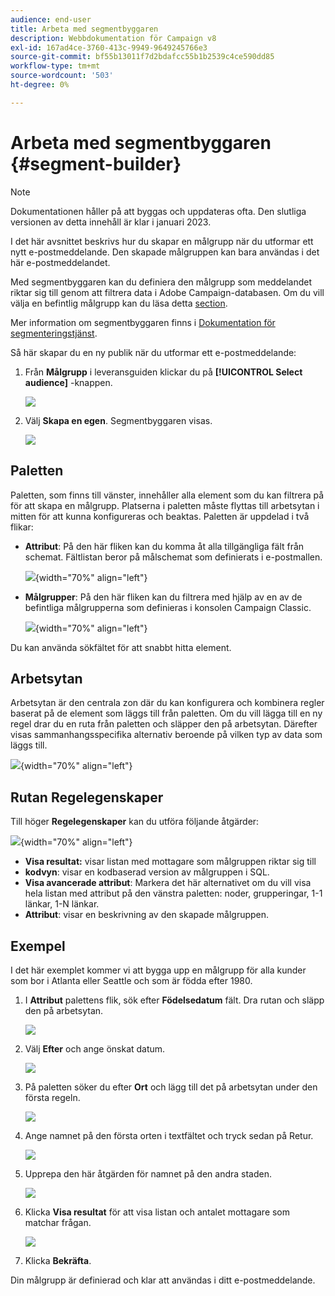 ```yaml
---
audience: end-user
title: Arbeta med segmentbyggaren
description: Webbdokumentation för Campaign v8
exl-id: 167ad4ce-3760-413c-9949-9649245766e3
source-git-commit: bf55b13011f7d2bdafcc55b1b2539c4ce590dd85
workflow-type: tm+mt
source-wordcount: '503'
ht-degree: 0%

---
```


# Arbeta med segmentbyggaren {#segment-builder}

>[!NOTE]
>
>Dokumentationen håller på att byggas och uppdateras ofta. Den slutliga versionen av detta innehåll är klar i januari 2023.

I det här avsnittet beskrivs hur du skapar en målgrupp när du utformar ett nytt e-postmeddelande. Den skapade målgruppen kan bara användas i det här e-postmeddelandet.

Med segmentbyggaren kan du definiera den målgrupp som meddelandet riktar sig till genom att filtrera data i Adobe Campaign-databasen. Om du vill välja en befintlig målgrupp kan du läsa detta [section](add-audience.md).

Mer information om segmentbyggaren finns i [Dokumentation för segmenteringstjänst](https://experienceleague.adobe.com/docs/experience-platform/segmentation/ui/segment-builder.html).

Så här skapar du en ny publik när du utformar ett e-postmeddelande:

1. Från **Målgrupp** i leveransguiden klickar du på **[!UICONTROL Select audience]** -knappen.

   ![](assets/segment-builder0.png)

1. Välj **Skapa en egen**. Segmentbyggaren visas.

   ![](assets/segment-builder.png)

## Paletten

Paletten, som finns till vänster, innehåller alla element som du kan filtrera på för att skapa en målgrupp. Platserna i paletten måste flyttas till arbetsytan i mitten för att kunna konfigureras och beaktas. Paletten är uppdelad i två flikar:

* **Attribut**: På den här fliken kan du komma åt alla tillgängliga fält från schemat. Fältlistan beror på målschemat som definierats i e-postmallen.

   ![](assets/segment-builder2.png){width="70%" align="left"}

* **Målgrupper**: På den här fliken kan du filtrera med hjälp av en av de befintliga målgrupperna som definieras i konsolen Campaign Classic.

   ![](assets/segment-builder3.png){width="70%" align="left"}

Du kan använda sökfältet för att snabbt hitta element.

## Arbetsytan

Arbetsytan är den centrala zon där du kan konfigurera och kombinera regler baserat på de element som läggs till från paletten. Om du vill lägga till en ny regel drar du en ruta från paletten och släpper den på arbetsytan. Därefter visas sammanhangsspecifika alternativ beroende på vilken typ av data som läggs till.

![](assets/segment-builder4.png){width="70%" align="left"}

## Rutan Regelegenskaper

Till höger **Regelegenskaper** kan du utföra följande åtgärder:

![](assets/segment-builder5.png){width="70%" align="left"}

* **Visa resultat:** visar listan med mottagare som målgruppen riktar sig till
* **kodvyn**: visar en kodbaserad version av målgruppen i SQL.
* **Visa avancerade attribut**: Markera det här alternativet om du vill visa hela listan med attribut på den vänstra paletten: noder, grupperingar, 1-1 länkar, 1-N länkar.
* **Attribut**: visar en beskrivning av den skapade målgruppen.

## Exempel

I det här exemplet kommer vi att bygga upp en målgrupp för alla kunder som bor i Atlanta eller Seattle och som är födda efter 1980.

1. I **Attribut** palettens flik, sök efter **Födelsedatum** fält. Dra rutan och släpp den på arbetsytan.

   ![](assets/segment-builder6.png)

1. Välj **Efter** och ange önskat datum.

   ![](assets/segment-builder7.png)

1. På paletten söker du efter **Ort** och lägg till det på arbetsytan under den första regeln.

   ![](assets/segment-builder8.png)

1. Ange namnet på den första orten i textfältet och tryck sedan på Retur.

   ![](assets/segment-builder9.png)

1. Upprepa den här åtgärden för namnet på den andra staden.

   ![](assets/segment-builder10.png)

1. Klicka **Visa resultat** för att visa listan och antalet mottagare som matchar frågan.

   ![](assets/segment-builder11.png)

1. Klicka **Bekräfta**.

Din målgrupp är definierad och klar att användas i ditt e-postmeddelande.